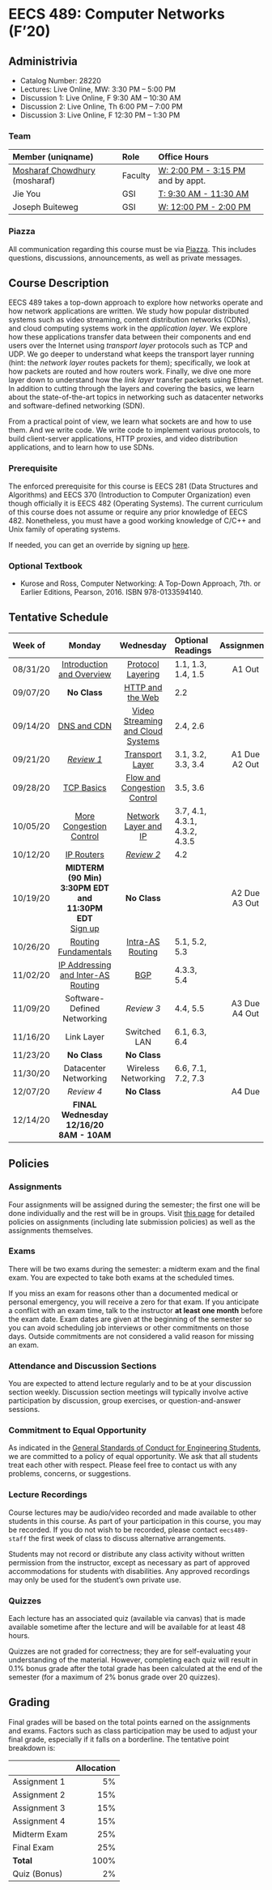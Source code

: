 # EECS 489: Computer Networks (F’20)

## Administrivia
 - Catalog Number: 28220
 - Lectures: Live Online, MW: 3:30 PM – 5:00 PM
 - Discussion 1: Live Online, F 9:30 AM – 10:30 AM
 - Discussion 2: Live Online, Th 6:00 PM – 7:00 PM
 - Discussion 3: Live Online, F 12:30 PM – 1:30 PM

### Team

| Member (uniqname) | Role | Office Hours |
| :---------------- | :--- | :----------- |
| [Mosharaf Chowdhury](http://www.mosharaf.com/) (mosharaf) | Faculty | [W: 2:00 PM - 3:15 PM](https://officehours.it.umich.edu/queue/421) and by appt.
| Jie You | GSI | [T: 9:30 AM - 11:30 AM](https://officehours.it.umich.edu/queue/518)
| Joseph Buiteweg | GSI | [W: 12:00 PM - 2:00 PM](https://officehours.it.umich.edu/queue/510)

### Piazza
All communication regarding this course must be via [Piazza](https://piazza.com/umich/fall2020/eecs489). 
This includes questions, discussions, announcements, as well as private messages.

## Course Description
EECS 489 takes a top-down approach to explore how networks operate and how network applications are written. 
We study how popular distributed systems such as video streaming, content distribution networks (CDNs), and cloud computing systems work in the *application layer*.
We explore how these applications transfer data between their components and end users over the Internet using *transport layer* protocols such as TCP and UDP.
We go deeper to understand what keeps the transport layer running (hint: the *network layer* routes packets for them); specifically, we look at how packets are routed and how routers work.
Finally, we dive one more layer down to understand how the *link layer* transfer packets using Ethernet.
In addition to cutting through the layers and covering the basics, we learn about the state-of-the-art topics in networking such as datacenter networks and software-defined networking (SDN). 

From a practical point of view, we learn what sockets are and how to use them. 
And we write code. 
We write code to implement various protocols, to build client-server applications, HTTP proxies, and video distribution applications, and to learn how to use SDNs.

### Prerequisite

The enforced prerequisite for this course is EECS 281 (Data Structures and Algorithms) and EECS 370 (Introduction to Computer Organization) even though officially it is EECS 482 (Operating Systems). 
The current curriculum of this course does not assume or require any prior knowledge of EECS 482.
Nonetheless, you must have a good working knowledge of C/C++ and Unix family of operating systems.

If needed, you can get an override by signing up [here](https://forms.gle/vaW6x4UsbjFvT6WP7).

### Optional Textbook

- Kurose and Ross, Computer Networking: A Top-Down Approach, 7th. or Earlier Editions, Pearson, 2016. ISBN 978-0133594140.

## Tentative Schedule

| Week of  | Monday | Wednesday | Optional Readings | Assignments
|:---------|:------:|:---------:|:------------------|:----------:
| 08/31/20 | [Introduction and Overview](Slides/083120.pptx) | [Protocol Layering](Slides/090220.pptx) | 1.1, 1.3, 1.4, 1.5 | A1 Out
| 09/07/20 | **No Class** | [HTTP and the Web](Slides/090920.pptx) | 2.2 |
| 09/14/20 | [DNS and CDN](Slides/091420.pptx) | [Video Streaming and Cloud Systems](Slides/091620.pptx) | 2.4, 2.6
| 09/21/20 | [*Review 1*](Slides/092120.pptx) | [Transport Layer](Slides/092320.pptx) | 3.1, 3.2, 3.3, 3.4 | A1 Due<br>A2 Out
| 09/28/20 | [TCP Basics](Slides/092820.pptx) | [Flow and Congestion Control](Slides/093020.pptx) | 3.5, 3.6 | 
| 10/05/20 | [More Congestion Control](Slides/100520.pptx) | [Network Layer and IP](Slides/100720.pptx) | 3.7, 4.1, 4.3.1, 4.3.2, 4.3.5
| 10/12/20 | [IP Routers](Slides/101220.pptx) | [*Review 2*](Slides/101420.pptx) | 4.2
| 10/19/20 | **MIDTERM (90 Min) <br> 3:30PM EDT <br> and <br> 11:30PM EDT** <br> [Sign up](https://forms.gle/deP3Z6fENaLHJLrH9) | **No Class** |  | A2 Due<br>A3 Out
| 10/26/20 | [Routing Fundamentals](Slides/102620.pptx) | [Intra-AS Routing](Slides/102820.pptx) | 5.1, 5.2, 5.3 | 
| 11/02/20 | [IP Addressing and Inter-AS Routing](Slides/110220.pptx) | [BGP](Slides/110420.pptx) | 4.3.3, 5.4
| 11/09/20 | Software-Defined Networking | *Review 3* | 4.4, 5.5 | A3 Due<br>A4 Out
| 11/16/20 | Link Layer | Switched LAN | 6.1, 6.3, 6.4 | 
| 11/23/20 | **No Class** | **No Class** | 
| 11/30/20 | Datacenter Networking | Wireless Networking | 6.6, 7.1, 7.2, 7.3
| 12/07/20 | *Review 4* | **No Class** | | A4 Due
| 12/14/20 | **FINAL <br> Wednesday 12/16/20 <br> 8AM - 10AM** | | | 

## Policies

### Assignments
Four assignments will be assigned during the semester; the first one will be done individually and the rest will be in groups.
Visit [this page](Assignments) for detailed policies on assignments (including late submission policies) as well as the assignments themselves. 

### Exams
There will be two exams during the semester: a midterm exam and the final exam. 
You are expected to take both exams at the scheduled times. 

If you miss an exam for reasons other than a documented medical or personal emergency, you will receive a zero for that exam. 
If you anticipate a conflict with an exam time, talk to the instructor **at least one month** before the exam date. 
Exam dates are given at the beginning of the semester so you can avoid scheduling job interviews or other commitments on those days. 
Outside commitments are not considered a valid reason for missing an exam.

### Attendance and Discussion Sections
You are expected to attend lecture regularly and to be at your discussion section weekly. 
Discussion section meetings will typically involve active participation by discussion, group exercises, or question-and-answer sessions.

### Commitment to Equal Opportunity 
As indicated in the [General Standards of Conduct for Engineering Students](https://bulletin.engin.umich.edu/rules/#generalstandardsofconductforengineeringstudents), we are committed to a policy of equal opportunity. 
We ask that all students treat each other with respect. 
Please feel free to contact us with any problems, concerns, or suggestions.

### Lecture Recordings

Course lectures may be audio/video recorded and made available to other students in this course. As part of your participation in this course, you may be recorded. If you do not wish to be recorded, please contact `eecs489-staff` the first week of class to discuss alternative arrangements.

Students may not record or distribute any class activity without written permission from the instructor, except as necessary as part of approved accommodations for students with disabilities. Any approved recordings may only be used for the student’s own private use.

### Quizzes
Each lecture has an associated quiz (available via canvas) that is made available sometime after the lecture and will be available for at least 48 hours. 

Quizzes are not graded for correctness; they are for self-evaluating your understanding of the material. 
However, completing each quiz will result in 0.1% bonus grade after the total grade has been calculated at the end of the semester (for a maximum of 2% bonus grade over 20 quizzes).

## Grading
Final grades will be based on the total points earned on the assignments and exams. 
Factors such as class participation may be used to adjust your final grade, especially if it falls on a borderline. 
The tentative point breakdown is:

|              | Allocation 
| -------------| ----------:
| Assignment 1 |  5%        
| Assignment 2 | 15%        
| Assignment 3 | 15%        
| Assignment 4 | 15%        
| Midterm Exam | 25%        
| Final Exam   | 25%
| **Total**    |100%
| Quiz (Bonus) |  2%  

